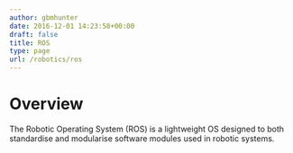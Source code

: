 ```yaml
---
author: gbmhunter
date: 2016-12-01 14:23:58+00:00
draft: false
title: ROS
type: page
url: /robotics/ros
---
```


# Overview

The Robotic Operating System (ROS) is a lightweight OS designed to both standardise and modularise software modules used in robotic systems.
